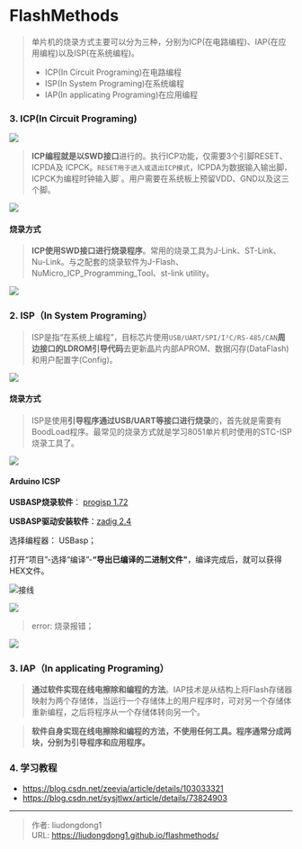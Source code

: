 # FlashMethods


> 单片机的烧录方式主要可以分为三种，分别为ICP(在电路编程)、IAP(在应用编程)以及ISP(在系统编程)。
>
> - ICP(In Circuit Programing)在电路编程
> - ISP(In System Programing)在系统编程
> - IAP(In applicating Programing)在应用编程

### 3. ICP(In Circuit Programing)

![](https://gitee.com/github-25970295/blogImage/raw/master/img/image-20210120193334284.png)

> **ICP编程就是以SWD接口**进行的。执行ICP功能，仅需要3个引脚RESET、ICPDA及 ICPCK。`RESET用于进入或退出ICP模式`，ICPDA为数据输入输出脚`，`ICPCK为编程时钟输入脚`。用户需要在系统板上预留VDD、GND以及这三个脚。

![](https://gitee.com/github-25970295/blogImage/raw/master/img/image-20210120193524020.png)

#### 烧录方式

> **ICP使用SWD接口进行烧录程序**。常用的烧录工具为J-Link、ST-Link、Nu-Link。与之配套的烧录软件为J-Flash、NuMicro_ICP_Programming_Tool、st-link utility。

![](https://gitee.com/github-25970295/blogImage/raw/master/img/image-20210120193910303.png)

### 2. **ISP（In System Programing）**

> ISP是指“在系统上编程”，目标芯片使用`USB/UART/SPI/I²C/RS-485/CAN`**周边接口的LDROM引导代码**去更新晶片内部APROM、数据闪存(DataFlash)和用户配置字(Config)。

![](https://gitee.com/github-25970295/blogImage/raw/master/img/image-20210120193730367.png)

#### 烧录方式

> ISP是使用**引导程序通过USB/UART等接口进行烧录**的，首先就是需要有BoodLoad程序。最常见的烧录方式就是学习8051单片机时使用的STC-ISP烧录工具了。

![](https://gitee.com/github-25970295/blogImage/raw/master/img/image-20210120193947504.png)

#### Arduino ICSP

**USBASP烧录软件**： [progisp 1.72](https://pan.baidu.com/s/1xbX7V6qABuUMg0nO3t07Ag)

**USBASP驱动安装软件**：[zadig 2.4](https://pan.baidu.com/s/1eFpTzZU7ERWW3_B7WalFXA)

选择编程器： USBasp；

打开“项目”-选择“编译”-**“导出已编译的二进制文件"**，编译完成后，就可以获得HEX文件。

![接线](https://gitee.com/github-25970295/blogImage/raw/master/img/image-20210120195419448.png)

![](https://gitee.com/github-25970295/blogImage/raw/master/img/image-20210120195203228.png)

> error: 烧录报错；

![](https://gitee.com/github-25970295/blogImage/raw/master/img/image-20210120201126976.png)

### 3. **IAP（In applicating Programing）**

> **通过软件实现在线电擦除和编程的方法**。IAP技术是从结构上将Flash存储器映射为两个存储体，当运行一个存储体上的用户程序时，可对另一个存储体重新编程，之后将程序从一个存储体转向另一个。

> **软件自身实现在线电擦除和编程的方法，不使用任何工具。程序通常分成两块，分别为引导程序和应用程序。**

### 4. 学习教程

- https://blog.csdn.net/zeevia/article/details/103033321
- https://blog.csdn.net/sysjtlwx/article/details/73824903

---

> 作者: liudongdong1  
> URL: https://liudongdong1.github.io/flashmethods/  

